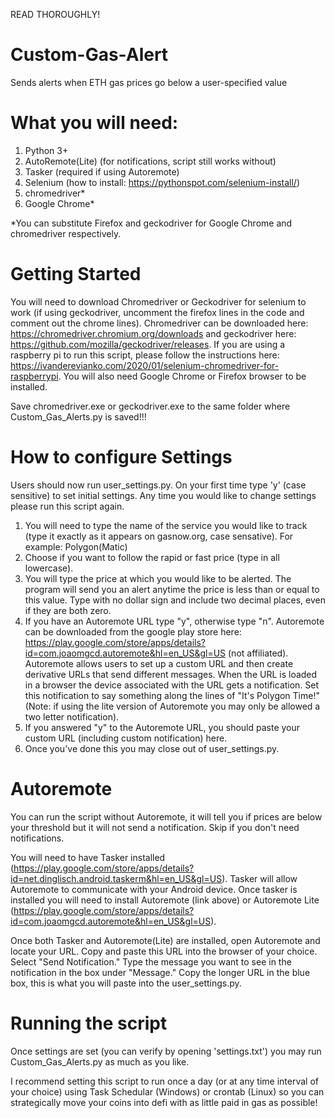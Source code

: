 READ THOROUGHLY!

# Custom-Gas-Alert
Sends alerts when ETH gas prices go below a user-specified value

# What you will need:
1) Python 3+
2) AutoRemote(Lite) (for notifications, script still works without)
3) Tasker (required if using Autoremote)
4) Selenium (how to install: https://pythonspot.com/selenium-install/)
5) chromedriver*
6) Google Chrome*

*You can substitute Firefox and geckodriver for Google Chrome and chromedriver respectively.

# Getting Started
You will need to download Chromedriver or Geckodriver for selenium to work (if using geckodriver, uncomment the firefox lines in the code and comment out the chrome lines). Chromedriver can be downloaded here: https://chromedriver.chromium.org/downloads and geckodriver here: https://github.com/mozilla/geckodriver/releases.
If you are using a raspberry pi to run this script, please follow the instructions here: https://ivanderevianko.com/2020/01/selenium-chromedriver-for-raspberrypi.
You will also need Google Chrome or Firefox browser to be installed.

Save chromedriver.exe or geckodriver.exe to the same folder where Custom_Gas_Alerts.py is saved!!!

# How to configure Settings
Users should now run user_settings.py.
On your first time type 'y' (case sensitive) to set initial settings. Any time you would like to change settings please run this script again.

1) You will need to type the name of the service you would like to track (type it exactly as it appears on gasnow.org, case sensative). For example: Polygon(Matic)
2) Choose if you want to follow the rapid or fast price (type in all lowercase).
3) You will type the price at which you would like to be alerted. The program will send you an alert anytime the price is less than or equal to this value. Type with no dollar sign and include two decimal places, even if they are both zero.
4) If you have an Autoremote URL type "y", otherwise type "n". Autoremote can be downloaded from the google play store here: https://play.google.com/store/apps/details?id=com.joaomgcd.autoremote&hl=en_US&gl=US (not affiliated). Autoremote allows users to set up a custom URL and then create derivative URLs that send different messages. When the URL is loaded in a browser the device associated with the URL gets a notification. Set this notification to say something along the lines of "It's Polygon Time!" (Note: if using the lite version of Autoremote you may only be allowed a two letter notification).
5) If you answered "y" to the Autoremote URL, you should paste your custom URL (including custom notification) here.
6) Once you've done this you may close out of user_settings.py.

# Autoremote
You can run the script without Autoremote, it will tell you if prices are below your threshold but it will not send a notification. Skip if you don't need notifications.

You will need to have Tasker installed (https://play.google.com/store/apps/details?id=net.dinglisch.android.taskerm&hl=en_US&gl=US). Tasker will allow Autoremote to communicate with your Android device. Once tasker is installed you will need to install Autoremote (link above) or Autoremote Lite (https://play.google.com/store/apps/details?id=com.joaomgcd.autoremote&hl=en_US&gl=US). 

Once both Tasker and Autoremote(Lite) are installed, open Autoremote and locate your URL. Copy and paste this URL into the browser of your choice. Select "Send Notification." Type the message you want to see in the notification in the box under "Message." Copy the longer URL in the blue box, this is what you will paste into the user_settings.py.

# Running the script
Once settings are set (you can verify by opening 'settings.txt') you may run Custom_Gas_Alerts.py as much as you like.

I recommend setting this script to run once a day (or at any time interval of your choice) using Task Schedular (Windows) or crontab (Linux) so you can strategically move your coins into defi with as little paid in gas as possible!
